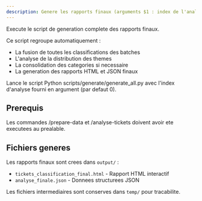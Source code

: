 ```yaml
---
description: Genere les rapports finaux (arguments $1 : index de l'analyse)
---
```


Execute le script de generation complete des rapports finaux.

Ce script regroupe automatiquement :
- La fusion de toutes les classifications des batches
- L'analyse de la distribution des themes
- La consolidation des categories si necessaire
- La generation des rapports HTML et JSON finaux

Lance le script Python scripts/generate/generate_all.py avec l'index d'analyse fourni en argument (par defaut 0).

## Prerequis

Les commandes /prepare-data et /analyse-tickets doivent avoir ete executees au prealable.

## Fichiers generes

Les rapports finaux sont crees dans `output/` :
- `tickets_classification_final.html` - Rapport HTML interactif
- `analyse_finale.json` - Donnees structurees JSON

Les fichiers intermediaires sont conserves dans `temp/` pour tracabilite.
